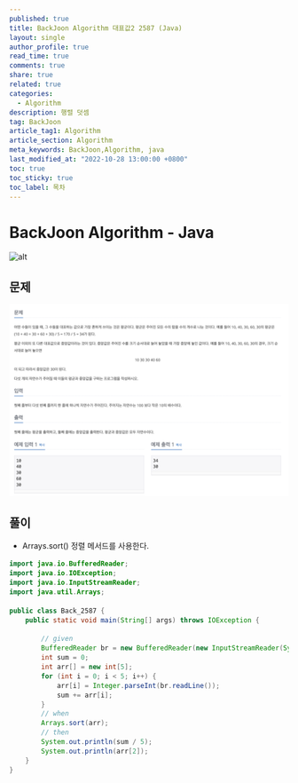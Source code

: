 ```yaml
---
published: true
title: BackJoon Algorithm 대표값2 2587 (Java)
layout: single
author_profile: true
read_time: true
comments: true
share: true
related: true
categories:
  - Algorithm
description: 행렬 덧셈
tag: BackJoon
article_tag1: Algorithm
article_section: Algorithm
meta_keywords: BackJoon,Algorithm, java
last_modified_at: "2022-10-28 13:00:00 +0800"
toc: true
toc_sticky: true
toc_label: 목차
---
```


# BackJoon Algorithm - Java

![alt](https://d2gd6pc034wcta.cloudfront.net/images/logo@2x.png)

## 문제

![alt](/assets/images/post/Algorithm/2587.png)

## 풀이

- Arrays.sort() 정렬 메서드를 사용한다.

```java
import java.io.BufferedReader;
import java.io.IOException;
import java.io.InputStreamReader;
import java.util.Arrays;

public class Back_2587 {
    public static void main(String[] args) throws IOException {

        // given
        BufferedReader br = new BufferedReader(new InputStreamReader(System.in));
        int sum = 0;
        int arr[] = new int[5];
        for (int i = 0; i < 5; i++) {
            arr[i] = Integer.parseInt(br.readLine());
            sum += arr[i];
        }
        // when
        Arrays.sort(arr);
        // then
        System.out.println(sum / 5);
        System.out.println(arr[2]);
    }
}
```
